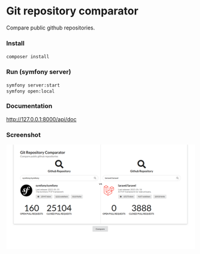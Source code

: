 # Git repository comparator

Compare public github repositories.

### Install
`composer install`

### Run (symfony server)
```
symfony server:start
symfony open:local
```

### Documentation
http://127.0.0.1:8000/api/doc

### Screenshot
![alt screenshot](screenshot.png)